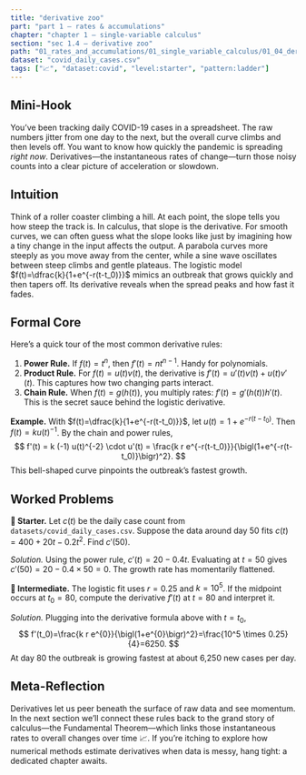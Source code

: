 ```yaml
---
title: "derivative zoo"
part: "part 1 – rates & accumulations"
chapter: "chapter 1 – single-variable calculus"
section: "sec 1.4 – derivative zoo"
path: "01_rates_and_accumulations/01_single_variable_calculus/01_04_derivative_zoo.md"
dataset: "covid_daily_cases.csv"
tags: ["📈", "dataset:covid", "level:starter", "pattern:ladder"]
---
```


## Mini-Hook

You’ve been tracking daily COVID-19 cases in a spreadsheet.  The raw numbers jitter from one day to the next, but the overall curve climbs and then levels off.  You want to know how quickly the pandemic is spreading *right now*.  Derivatives—the instantaneous rates of change—turn those noisy counts into a clear picture of acceleration or slowdown.

## Intuition

Think of a roller coaster climbing a hill.  At each point, the slope tells you how steep the track is.  In calculus, that slope is the derivative.  For smooth curves, we can often guess what the slope looks like just by imagining how a tiny change in the input affects the output.  A parabola curves more steeply as you move away from the center, while a sine wave oscillates between steep climbs and gentle plateaus.  The logistic model $f(t)=\dfrac{k}{1+e^{-r(t-t_0)}}$ mimics an outbreak that grows quickly and then tapers off.  Its derivative reveals when the spread peaks and how fast it fades.

## Formal Core

Here’s a quick tour of the most common derivative rules:

1. **Power Rule.** If $f(t)=t^n$, then $f'(t)=n t^{n-1}$.  Handy for polynomials.
2. **Product Rule.** For $f(t)=u(t)v(t)$, the derivative is $f'(t)=u'(t)v(t)+u(t)v'(t)$.  This captures how two changing parts interact.
3. **Chain Rule.** When $f(t)=g(h(t))$, you multiply rates: $f'(t)=g'(h(t))h'(t)$.  This is the secret sauce behind the logistic derivative.

**Example.** With $f(t)=\dfrac{k}{1+e^{-r(t-t_0)}}$, let $u(t)=1+e^{-r(t-t_0)}$.  Then $f(t)=k u(t)^{-1}$.  By the chain and power rules,
$$
 f'(t) = k (-1) u(t)^{-2} \cdot u'(t) = \frac{k r e^{-r(t-t_0)}}{\bigl(1+e^{-r(t-t_0)}\bigr)^2}.
$$
This bell-shaped curve pinpoints the outbreak’s fastest growth.

## Worked Problems

**🌱 Starter.** Let $c(t)$ be the daily case count from `datasets/covid_daily_cases.csv`.  Suppose the data around day 50 fits $c(t)=400+20 t-0.2 t^2$.  Find $c'(50)$.

*Solution.*  Using the power rule, $c'(t)=20-0.4 t$.  Evaluating at $t=50$ gives $c'(50)=20-0.4\times50=0$.  The growth rate has momentarily flattened.

**🌳 Intermediate.** The logistic fit uses $r=0.25$ and $k=10^5$.  If the midpoint occurs at $t_0=80$, compute the derivative $f'(t)$ at $t=80$ and interpret it.

*Solution.*  Plugging into the derivative formula above with $t=t_0$,
$$
 f'(t_0)=\frac{k r e^{0}}{\bigl(1+e^{0}\bigr)^2}=\frac{10^5 \times 0.25}{4}=6250.
$$
At day 80 the outbreak is growing fastest at about 6,250 new cases per day.

## Meta-Reflection

Derivatives let us peer beneath the surface of raw data and see momentum.  In the next section we’ll connect these rules back to the grand story of calculus—the Fundamental Theorem—which links those instantaneous rates to overall changes over time 📈.  If you’re itching to explore how numerical methods estimate derivatives when data is messy, hang tight: a dedicated chapter awaits.
